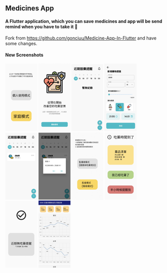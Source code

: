 ## **Medicines App**

#### A Flutter application, which you can save medicines and app will be send remind when you have to take it :bell:



Fork from https://github.com/gonciuu/Medicine-App-In-Flutter and have some changes.

#### New Screenshots
<img src= "scr/1.jpg"  width="20%">
<img src= "scr/2.jpg"  width="20%">
<img src= "scr/3.jpg"  width="20%">
<img src= "scr/4.jpg"  width="20%">
<img src= "scr/5.jpg"  width="20%">
<img src= "scr/6.jpg"  width="20%">
<img src= "scr/7.jpg"  width="20%">
<img src= "scr/8.jpg"  width="20%">
<img src= "scr/9.jpg"  width="20%">
<img src= "scr/10.jpg"  width="20%">